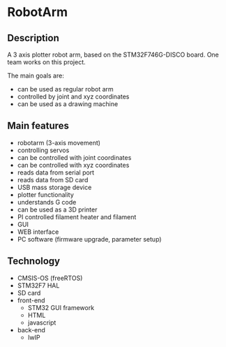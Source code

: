 # RobotArm

## Description

A 3 axis plotter robot arm, based on the STM32F746G-DISCO board. One team works on this project.

The main goals are:
- can be used as regular robot arm
- controlled by joint and xyz coordinates
- can be used as a drawing machine


## Main features
- robotarm (3-axis movement)
- controlling servos
- can be controlled with joint coordinates
- can be controlled with xyz coordinates
- reads data from serial port
- reads data from SD card
- USB mass storage device
- plotter functionality
- understands G code
- can be used as a 3D printer
- PI controlled filament heater and filament
- GUI
- WEB interface
- PC software (firmware upgrade, parameter setup)

## Technology
- CMSIS-OS (freeRTOS)
- STM32F7 HAL
- SD card
- front-end
  - STM32 GUI framework
  - HTML
  - javascript
- back-end
  - lwIP
